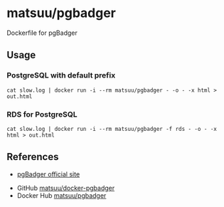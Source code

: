 # matsuu/pgbadger

Dockerfile for pgBadger

##  Usage

### PostgreSQL with default prefix

```
cat slow.log | docker run -i --rm matsuu/pgbadger - -o - -x html > out.html
```

### RDS for PostgreSQL

```
cat slow.log | docker run -i --rm matsuu/pgbadger -f rds - -o - -x html > out.html
```

## References

* [pgBadger official site](https://pgbadger.darold.net/)
- GitHub [matsuu/docker-pgbadger](https://github.com/matsuu/docker-pgbadger)
- Docker Hub [matsuu/pgbadger](https://hub.docker.com/r/matsuu/pgbadger/)
